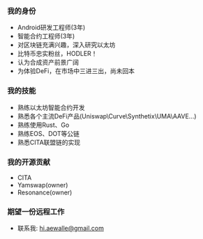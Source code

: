 ### 我的身份
- Android研发工程师(3年)
- 智能合约工程师(3年)
- 对区块链充满兴趣，深入研究以太坊
- 比特币忠实粉丝，HODLER！
- 认为合成资产前景广阔
- 为体验DeFi，在市场中三进三出，尚未回本

### 我的技能
- 熟练以太坊智能合约开发
- 熟悉各个主流DeFi产品(Uniswap\Curve\Synthetix\UMA\AAVE...)
- 熟练使用Rust、Go
- 熟练EOS、DOT等公链
- 熟悉CITA联盟链的实现

### 我的开源贡献
- CITA
- Yamswap(owner)
- Resonance(owner)

### 期望一份远程工作
- 联系我: hi.aewalle@gmail.com
